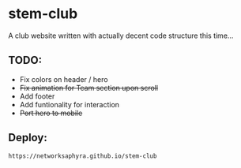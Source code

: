 # stem-club
A club website written with actually decent code structure this time...

## TODO:
- Fix colors on header / hero
- ~~Fix animation for Team section upon scroll~~
- Add footer
- Add funtionality for interaction
- ~~Port hero to mobile~~

## Deploy:
```
https://networksaphyra.github.io/stem-club
```
